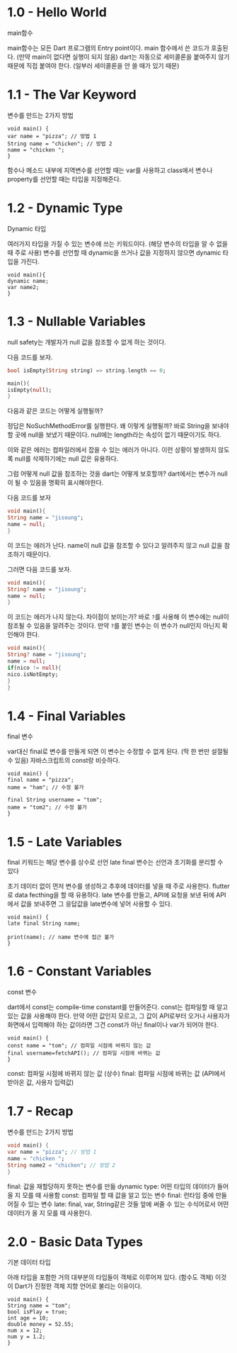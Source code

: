 # 1.0 - Hello World

main함수

main함수는 모든 Dart 프로그램의 Entry point이다.
main 함수에서 쓴 코드가 호출된다. (만약 main이 없다면 실행이 되지 않음)
dart는 자동으로 세미콜론을 붙여주지 않기 때문에 직접 붙여야 한다. (일부러 세미콜론을 안 쓸 때가 있기 때문)

# 1.1 - The Var Keyword

변수를 만드는 2가지 방법

```
void main() {
var name = "pizza"; // 방법 1
String name = "chicken"; // 방법 2
name = "chicken ";
}
```

함수나 메소드 내부에 지역변수를 선언할 때는 var를 사용하고
class에서 변수나 property를 선언할 때는 타입을 지정해준다.

# 1.2 - Dynamic Type

Dynamic 타입

여러가지 타입을 가질 수 있는 변수에 쓰는 키워드이다. (해당 변수의 타입을 알 수 없을 때 주로 사용)
변수를 선언할 때 dynamic을 쓰거나 값을 지정하지 않으면 dynamic 타입을 가진다.

```
void main(){
dynamic name;
var name2;
}
```

# 1.3 - Nullable Variables

null safety는 개발자가 null 값을 참조할 수 없게 하는 것이다.

다음 코드를 보자.

```dart
bool isEmpty(String string) => string.length == 0;

main(){
isEmpty(null);
}
```

다음과 같은 코드는 어떻게 실행될까?

정답은 NoSuchMethodError를 실행한다. 왜 이렇게 실행될까?
바로 String을 보내야 할 곳에 null을 보냈기 때문이다.
null에는 length라는 속성이 없기 때문이기도 하다.

이와 같은 에러는 컴파일러에서 잡을 수 있는 에러가 아니다.
이런 상황이 발생하지 않도록 null를 삭제하기에는 null 값은 유용하다.

그럼 어떻게 null 값을 참조하는 것을 dart는 어떻게 보호할까?
dart에서는 변수가 null이 될 수 있음을 명확히 표시해야한다.

다음 코드를 보자

```dart
void main(){
String name = "jisoung";
name = null;
}
```

이 코드는 에러가 난다. name이 null 값을 참조할 수 있다고 알려주지 않고 null 값을 참조하기 때문이다.

그러면 다음 코드를 보자.

```dart
void main(){
String? name = "jisoung";
name = null;
}
```

이 코드는 에러가 나지 않는다. 차이점이 보이는가? 바로 `?`를 사용해 이 변수에는 null이 참조될 수 있음을 알려주는 것이다. 만약 `?`를 붙인 변수는 이 변수가 null인지 아닌지 확인해야 한다.

```dart
void main(){
String? name = "jisoung";
name = null;
if(nico != null){
nico.isNotEmpty;
}
}
```

# 1.4 - Final Variables

final 변수

var대신 final로 변수를 만들게 되면 이 변수는 수정할 수 없게 된다. (딱 한 번만 설절될 수 있음)
자바스크립트의 const랑 비슷하다.

```
void main() {
final name = "pizza";
name = "ham"; // 수정 불가

final String username = "tom";
name = "tom2"; // 수정 불가
}
```

# 1.5 - Late Variables

final 키워드는 해당 변수를 상수로 선언
late final 변수는 선언과 초기화를 분리할 수 있다

초기 데이터 없이 먼저 변수를 생성하고 추후에 데이터를 넣을 때 주로 사용한다.
flutter로 data fecthing을 할 때 유용하다.
late 변수를 만들고, API에 요청을 보낸 뒤에 API에서 값을 보내주면 그 응답값을 late변수에 넣어 사용할 수 있다.

```
void main() {
late final String name;

print(name); // name 변수에 접근 불가
}
```

# 1.6 - Constant Variables

const 변수

dart에서 const는 compile-time constant를 만들어준다.
const는 컴파일할 때 알고 있는 값을 사용해야 한다.
만약 어떤 값인지 모르고, 그 값이 API로부터 오거나 사용자가 화면에서 입력해야 하는 값이라면 그건 const가 아닌 final이나 var가 되어야 한다.

```
void main() {
const name = "tom"; // 컴파일 시점에 바뀌지 않는 값
final username=fetchAPI(); // 컴파일 시점에 바뀌는 값
}
```

const: 컴파일 시점에 바뀌지 않는 값 (상수)
final: 컴파일 시점에 바뀌는 값 (API에서 받아온 값, 사용자 입력값)

# 1.7 - Recap

변수를 만드는 2가지 방법

```dart
void main() {
var name = "pizza"; // 방법 1
name = "chicken ";
String name2 = "chicken"; // 방법 2
}
```

final: 값을 재할당하지 못하는 변수를 만듦
dynamic type: 어떤 타입의 데이터가 들어올 지 모를 때 사용함
const: 컴파일 할 때 값을 알고 있는 변수
final: 런타임 중에 만들어질 수 있는 변수
late: final, var, String같은 것들 앞에 써줄 수 있는 수식어로서 어떤 데이터가 올 지 모를 때 사용한다.

# 2.0 - Basic Data Types

기본 데이터 타입

아래 타입을 포함한 거의 대부분의 타입들이 객체로 이루어져 있다. (함수도 객체)
이것이 Dart가 진정한 객체 지향 언어로 불리는 이유이다.

```
void main() {
String name = "tom";
bool isPlay = true;
int age = 10;
double money = 52.55;
num x = 12;
num y = 1.2;
}
```
